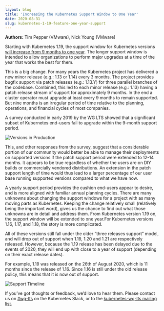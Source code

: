 ```yaml
---
layout: blog 
title: 'Increasing the Kubernetes Support Window to One Year'
date: 2020-08-31 
slug: kubernetes-1-19-feature-one-year-support
---
```


**Authors:** Tim Pepper (VMware), Nick Young (VMware)

Starting with Kubernetes 1.19, the support window for Kubernetes versions [will increase from 9 months to one year](https://github.com/kubernetes/enhancements/issues/1498). The longer support window is intended to allow organizations to perform major upgrades at a time of the year that works the best for them.

This is a big change. For many years the Kubernetes project has delivered a new minor release (e.g.: 1.13 or 1.14) every 3 months. The project provides bugfix support via patch releases (e.g.: 1.13.Y) for three parallel branches of the codebase. Combined, this led to each minor release (e.g.: 1.13) having a patch release stream of support for approximately 9 months. In the end a cluster operator must upgrade at least every 9 months to remain supported. But nine months is an irregular period of time relative to the planning, operations, and financial cycles of most companies.

A survey conducted in early 2019 by the WG LTS showed that a significant subset of Kubernetes end-users fail to upgrade within the 9-month support period. 

![Versions in Production](/images/blog/2020-08-31-increase-kubernetes-support-one-year/versions-in-production-text-2.png)

This, and other responses from the survey, suggest that a considerable portion of our community would better be able to manage their deployments on supported versions if the patch support period were extended to 12-14 months. It appears to be true regardless of whether the users are on DIY builds or commercially vendored distributions. An extension in the patch support length of time would thus lead to a larger percentage of our user base running supported versions compared to what we have now.

A yearly support period provides the cushion end-users appear to desire, and is more aligned with familiar annual planning cycles.
There are many unknowns about changing the support windows for a project with as many moving parts as Kubernetes. Keeping the change relatively small (relatively being the important word), gives us the chance to find out what those unknowns are in detail and address them.
From Kubernetes version 1.19 on, the support window will be extended to one year.For Kubernetes versions 1.16, 1.17, and 1.18, the story is more complicated.

All of these versions still fall under the older “three releases support” model, and will drop out of support when 1.19, 1.20 and 1.21 are respectively released. However, because the 1.19 release has been delayed due to the events of 2020, they will end up with close to a year of support (depending on their exact release dates).

For example, 1.19 was released on the 26th of August 2020, which is 11 months since the release of 1.16. Since 1.16 is still under the old release policy, this means that it is now out of support.

![Support Timeline](/images/blog/2020-08-31-increase-kubernetes-support-one-year/support-timeline.png)

If you’ve got thoughts or feedback, we’d love to hear them. Please contact us on [#wg-lts](https://kubernetes.slack.com/messages/wg-lts/) on the Kubernetes Slack, or to the [kubernetes-wg-lts mailing list](https://groups.google.com/g/kubernetes-wg-lts).
